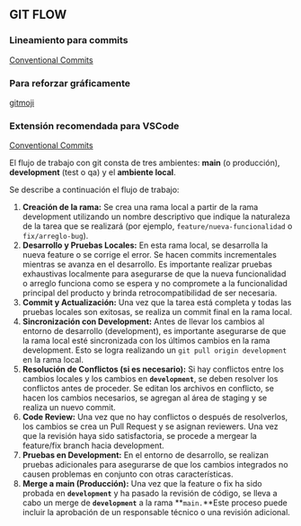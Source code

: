 ## **GIT FLOW**

### Lineamiento para commits
[Conventional Commits](https://www.conventionalcommits.org/en/v1.0.0/#summary)

### Para reforzar gráficamente
[gitmoji](https://gitmoji.dev/)

### Extensión recomendada para VSCode
[Conventional Commits](https://marketplace.visualstudio.com/items?itemName=vivaxy.vscode-conventional-commits)


El flujo de trabajo con git consta de tres ambientes: **main** (o producción), **development** (test o qa) y el **ambiente local**.

Se describe a continuación el flujo de trabajo:

1. **Creación de la rama:** Se crea una rama local a partir de la rama development utilizando un nombre descriptivo que indique la naturaleza de la tarea que se realizará (por ejemplo, `feature/nueva-funcionalidad` o `fix/arreglo-bug`). 
2. **Desarrollo y Pruebas Locales:** En esta rama local, se desarrolla la nueva feature o se corrige el error. Se hacen commits incrementales mientras se avanza en el desarrollo. Es importante realizar pruebas exhaustivas localmente para asegurarse de que la nueva funcionalidad o arreglo funciona como se espera y no compromete a la funcionalidad principal del producto y brinda retrocompatibilidad de ser necesaria.
3. **Commit y Actualización:** Una vez que la tarea está completa y todas las pruebas locales son exitosas, se realiza un commit final en la rama local.
4. **Sincronización con Development:** Antes de llevar los cambios al entorno de desarrollo (development), es importante asegurarse de que la rama local esté sincronizada con los últimos cambios en la rama development. Esto se logra realizando un  `git pull origin development` en la rama local.
5. **Resolución de Conflictos (si es necesario):** Si hay conflictos entre los cambios locales y los cambios en **`development`**, se deben resolver los conflictos antes de proceder. Se editan los archivos en conflicto, se hacen los cambios necesarios, se agregan al área de staging y se realiza un nuevo commit.
6. **Code Review:** Una vez que no hay conflictos o después de resolverlos, los cambios se crea un Pull Request y se asignan reviewers. Una vez que la revisión haya sido satisfactoria, se procede a mergear la feature/fix branch hacia development.
7. **Pruebas en Development:** En el entorno de desarrollo, se realizan pruebas adicionales para asegurarse de que los cambios integrados no causen problemas en conjunto con otras características.
8. **Merge a main (Producción):** Una vez que la feature o fix ha sido probada en **`development`** y ha pasado la revisión de código, se lleva a cabo un merge de **`development`** a la rama **`main.`**Este proceso puede incluir la aprobación de un responsable técnico o una revisión adicional.